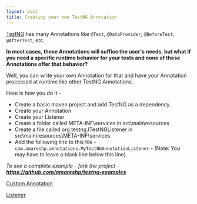 ```yaml
---
layout: post
title: Creating your own TestNG Annotation
---
```

[TestNG](http://testng.org/doc/documentation-main.html "TestNG Documentation") has many Annotations like `@Test`, `@DataProvider`, `@BeforeTest`, `@AfterTest`, etc.

**In most cases, these Annotations will suffice the user's needs, but what if you need a specific runtime behavior for your tests and none of these Annotations offer that behavior?**

Well, you can write your own Annotation for that and have your Annotation processed at runtime like other TestNG Annotations.

Here is how you do it - 

* Create a basic maven project and add TestNG as a dependency.
* Create your Annotation
* Create your Listener
* Create a folder called META-INF\services in src\main\resources
* Create a file called org.testng.ITestNGListener in src\main\resources\META-INF\services
* Add the following line to this file - `com.amareshp.annotations.MyTestNGAnnotationListener`  - (Note: You may have to leave a blank line below this line).

_To see a complete example - fork the project - **https://github.com/amareshp/testng-examples**_

[Custom Annotation](https://github.com/amareshp/testng-examples/blob/master/src/main/java/com/amareshp/annotations/MyTestNGAnnotation.java)

[Listener](https://github.com/amareshp/testng-examples/blob/master/src/main/java/com/amareshp/annotations/MyTestNGAnnotationListener.java)
